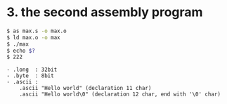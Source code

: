 # 3. the second assembly program

```bash
$ as max.s -o max.o
$ ld max.o -o max
$ ./max
$ echo $?
$ 222
```
	- .long  : 32bit
	- .byte  : 8bit
	- .ascii :    
		.ascii "Hello world" (declaration 11 char)
		.ascii "Hello world\0" (declaration 12 char, end with '\0' char)
